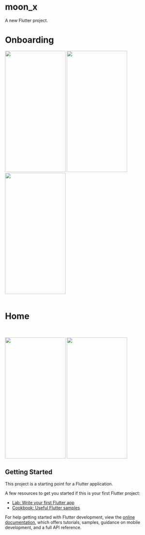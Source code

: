 # moon_x

A new Flutter project.


# Onboarding

<img src="https://github.com/AhmetBoraBolat/MoonX/assets/91913233/5fbb53c6-72f5-4dc5-a1b3-2a8d63cad34d"  width="200" height="400"/>
<img src="https://github.com/AhmetBoraBolat/MoonX/assets/91913233/2dc030b9-23fb-4536-abbd-65c1db7f28d9"  width="200" height="400"/>
<img src="https://github.com/AhmetBoraBolat/MoonX/assets/91913233/fcae214f-9280-4970-a248-b1b3c6e0c465"  width="200" height="400"/>
<br>
<br>

# Home

<br>
<br>
<img src="https://github.com/AhmetBoraBolat/MoonX/assets/91913233/8f783d74-6c04-40c4-8422-a4658f1b4f7c"  width="200" height="400"/>
<img src="https://github.com/AhmetBoraBolat/MoonX/assets/91913233/2f462022-d5fe-4685-a559-6c1bbd008f00"  width="200" height="400"/>



## Getting Started

This project is a starting point for a Flutter application.

A few resources to get you started if this is your first Flutter project:

- [Lab: Write your first Flutter app](https://docs.flutter.dev/get-started/codelab)
- [Cookbook: Useful Flutter samples](https://docs.flutter.dev/cookbook)

For help getting started with Flutter development, view the
[online documentation](https://docs.flutter.dev/), which offers tutorials,
samples, guidance on mobile development, and a full API reference.
